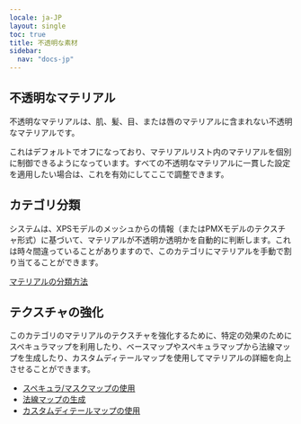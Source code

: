 ```yaml
---
locale: ja-JP
layout: single
toc: true
title: 不透明な素材
sidebar:
  nav: "docs-jp"
---
```

## 不透明なマテリアル
不透明なマテリアルは、肌、髪、目、または唇のマテリアルに含まれない不透明なマテリアルです。

これはデフォルトでオフになっており、マテリアルリスト内のマテリアルを個別に制御できるようになっています。すべての不透明なマテリアルに一貫した設定を適用したい場合は、これを有効にしてここで調整できます。

## カテゴリ分類
システムは、XPSモデルのメッシュからの情報（またはPMXモデルのテクスチャ形式）に基づいて、マテリアルが不透明か透明かを自動的に判断します。これは時々間違っていることがありますので、このカテゴリにマテリアルを手動で割り当てることができます。

[マテリアルの分類方法](material_settings.md#material-category)

## テクスチャの強化
このカテゴリのマテリアルのテクスチャを強化するために、特定の効果のためにスペキュラマップを利用したり、ベースマップやスペキュラマップから法線マップを生成したり、カスタムディテールマップを使用してマテリアルの詳細を向上させることができます。

* [スペキュラ/マスクマップの使用](specular_map.md)
* [法線マップの生成](normal_map.md)
* [カスタムディテールマップの使用](detail_map.md)